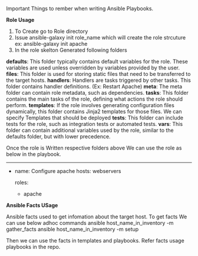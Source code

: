 Important Things to rember when writing Ansible Playbooks. 

__Role Usage__ 

1. To Create go to Role directory
2. Issue ansible-galaxy init role_name which will create the role strcuture
      ex: ansible-galaxy init apache 
3. In the role skelton Generated following folders 

  __defaults__: This folder typically contains default variables for the role. These variables are used unless overridden by variables provided by the user.
  __files__: This folder is used for storing static files that need to be transferred to the target hosts.
  __handlers__: Handlers are tasks triggered by other tasks. This folder contains handler definitions. (Ex: Restart Apache) 
  __meta__: The meta folder can contain role metadata, such as dependencies.
  __tasks__: This folder contains the main tasks of the role, defining what actions the role should perform.
  __templates__: If the role involves generating configuration files dynamically, this folder contains Jinja2 templates for those files. We can specify Templates that should be deployed
  __tests__: This folder can include tests for the role, such as integration tests or automated tests.
  __vars__: This folder can contain additional variables used by the role, similar to the defaults folder, but with lower precedence.

Once the role is Written respective folders above We can use the role as below in the playbook.

---
- name: Configure apache
  hosts: webservers

  roles:
     - apache

__Ansible Facts USage__ 

Ansible facts used to get infomation about the target host. To get facts We can use below adhoc commands 
       ansible host_name_in_inventory  -m gather_facts 
       ansible host_name_in_inventory  -m setup


Then we can use the facts in templates and playbooks. Refer facts usage playbooks in the  repo. 









